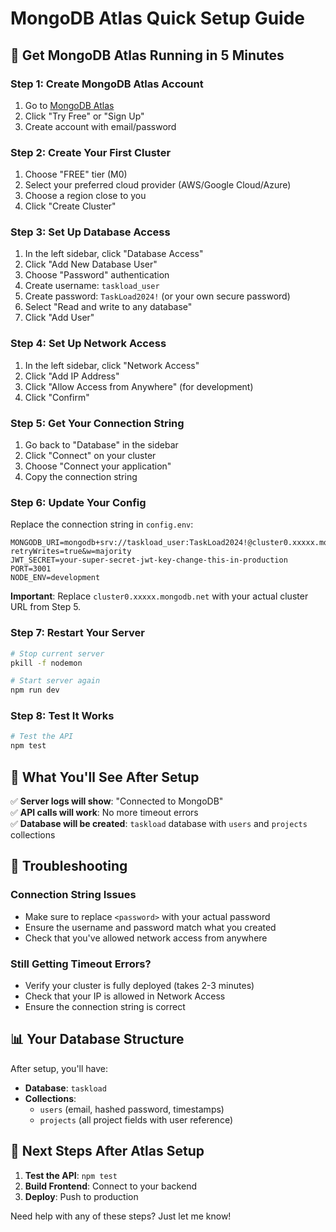 # MongoDB Atlas Quick Setup Guide

## 🚀 Get MongoDB Atlas Running in 5 Minutes

### Step 1: Create MongoDB Atlas Account
1. Go to [MongoDB Atlas](https://www.mongodb.com/atlas)
2. Click "Try Free" or "Sign Up"
3. Create account with email/password

### Step 2: Create Your First Cluster
1. Choose "FREE" tier (M0)
2. Select your preferred cloud provider (AWS/Google Cloud/Azure)
3. Choose a region close to you
4. Click "Create Cluster"

### Step 3: Set Up Database Access
1. In the left sidebar, click "Database Access"
2. Click "Add New Database User"
3. Choose "Password" authentication
4. Create username: `taskload_user`
5. Create password: `TaskLoad2024!` (or your own secure password)
6. Select "Read and write to any database"
7. Click "Add User"

### Step 4: Set Up Network Access
1. In the left sidebar, click "Network Access"
2. Click "Add IP Address"
3. Click "Allow Access from Anywhere" (for development)
4. Click "Confirm"

### Step 5: Get Your Connection String
1. Go back to "Database" in the sidebar
2. Click "Connect" on your cluster
3. Choose "Connect your application"
4. Copy the connection string

### Step 6: Update Your Config
Replace the connection string in `config.env`:

```env
MONGODB_URI=mongodb+srv://taskload_user:TaskLoad2024!@cluster0.xxxxx.mongodb.net/taskload?retryWrites=true&w=majority
JWT_SECRET=your-super-secret-jwt-key-change-this-in-production
PORT=3001
NODE_ENV=development
```

**Important**: Replace `cluster0.xxxxx.mongodb.net` with your actual cluster URL from Step 5.

### Step 7: Restart Your Server
```bash
# Stop current server
pkill -f nodemon

# Start server again
npm run dev
```

### Step 8: Test It Works
```bash
# Test the API
npm test
```

## 🎯 What You'll See After Setup

✅ **Server logs will show**: "Connected to MongoDB"  
✅ **API calls will work**: No more timeout errors  
✅ **Database will be created**: `taskload` database with `users` and `projects` collections  

## 🔧 Troubleshooting

### Connection String Issues
- Make sure to replace `<password>` with your actual password
- Ensure the username and password match what you created
- Check that you've allowed network access from anywhere

### Still Getting Timeout Errors?
- Verify your cluster is fully deployed (takes 2-3 minutes)
- Check that your IP is allowed in Network Access
- Ensure the connection string is correct

## 📊 Your Database Structure

After setup, you'll have:
- **Database**: `taskload`
- **Collections**: 
  - `users` (email, hashed password, timestamps)
  - `projects` (all project fields with user reference)

## 🚀 Next Steps After Atlas Setup

1. **Test the API**: `npm test`
2. **Build Frontend**: Connect to your backend
3. **Deploy**: Push to production

Need help with any of these steps? Just let me know! 